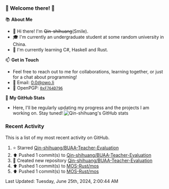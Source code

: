 ### 🌟 Welcome there! 🌟

📚 **About Me**
- 👋 Hi there! I'm ~~Qin-shihuang~~(Smile).
- 🎓 I'm currently an undergraduate student at some random university in China.
- 🌱 I'm currently learning C#, Haskell and Rust.

📫 **Get in Touch**
- Feel free to reach out to me for collaborations, learning together, or just for a chat about programming!
- 📩 Email: 0.0@owo.li
- 🔑 OpenPGP: [`0xF764D796`](https://keys.openpgp.org/vks/v1/by-fingerprint/99D5AF94A1585E16E14895EFBF6C0BF4F764D796)


📝 **My GitHub Stats**
- Here, I'll be regularly updating my progress and the projects I am working on. Stay tuned!
![Qin-shihuang's GitHub stats](https://github-readme-stats.vercel.app/api?username=Qin-shihuang&show_icons=true)

### Recent Activity

This is a list of my most recent activity on GitHub.

<!--RECENT_ACTIVITY:start-->
1. ⭐ Starred [Qin-shihuang/BUAA-Teacher-Evaluation](https://github.com/Qin-shihuang/BUAA-Teacher-Evaluation)<br>
2. ⬆️ Pushed 1 commit(s) to [Qin-shihuang/BUAA-Teacher-Evaluation](https://github.com/Qin-shihuang/BUAA-Teacher-Evaluation)<br>
3. 📔 Created new repository [Qin-shihuang/BUAA-Teacher-Evaluation](https://github.com/Qin-shihuang/BUAA-Teacher-Evaluation)<br>
4. ⬆️ Pushed 1 commit(s) to [MOS-Rust/mos](https://github.com/MOS-Rust/mos)<br>
5. ⬆️ Pushed 1 commit(s) to [MOS-Rust/mos](https://github.com/MOS-Rust/mos)<br>
<!--RECENT_ACTIVITY:end-->

<!--RECENT_ACTIVITY:last_update-->
Last Updated: Tuesday, June 25th, 2024, 2:00:44 AM
<!--RECENT_ACTIVITY:last_update_end-->
